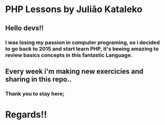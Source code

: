 # PHP Lessons by Julião Kataleko

## Hello devs!!
### I was losing my passion in computer programing, so i decided to go back to 2015 and start learn PHP, it's beeing amazing to review basics concepts in this fantastic Language.

## Every week i'm making new exercicies and sharing in this repo..

### Thank you to stay here;

# Regards!!